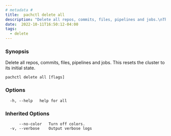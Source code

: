 ```yaml
---
# metadata # 
title:  pachctl delete all
description: "Delete all repos, commits, files, pipelines and jobs.\nThis resets the cluster to its initial state."
date:  2022-10-11T16:50:12-04:00
tags:
  - delete
---
```


### Synopsis

Delete all repos, commits, files, pipelines and jobs.
This resets the cluster to its initial state.

```
pachctl delete all [flags]
```

### Options

```
  -h, --help   help for all
```

### Inherited Options

```
      --no-color   Turn off colors.
  -v, --verbose    Output verbose logs
```

